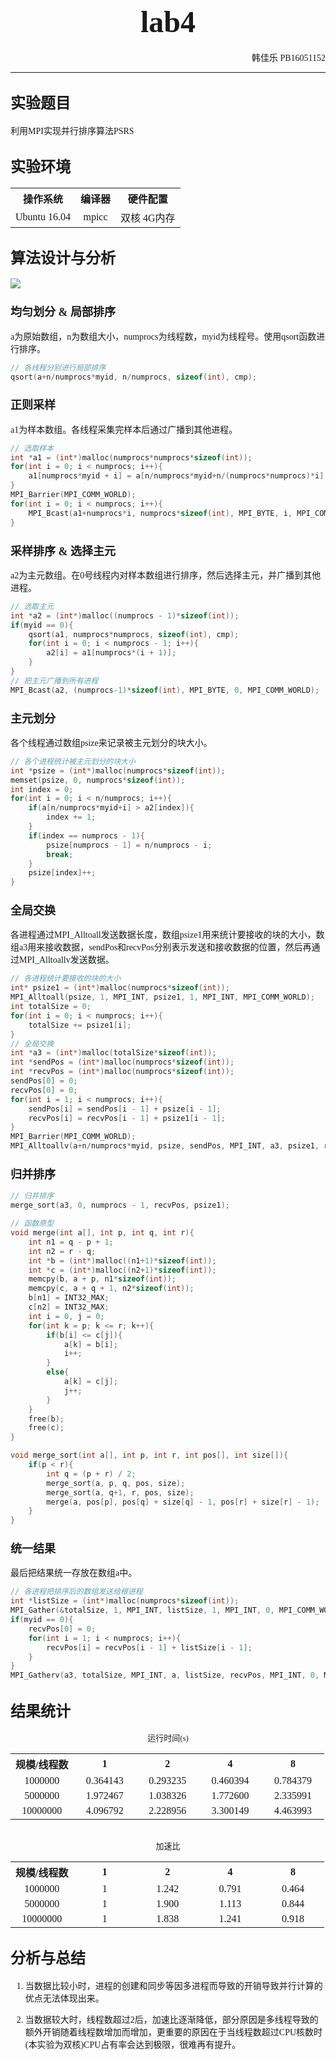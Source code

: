 # <center><font face="Consolas" size=7>lab4</font></center>

<div align="right"><font face="Consolas">韩佳乐 PB16051152</font></div>

***

## <font face="Consolas" size=5>实验题目</font>

<font face="Consolas">

利用MPI实现并行排序算法PSRS

</font>

## <font face="Consolas" size=5>实验环境</font>

<font face="Consolas">

<table width="100%">
    <tr>
        <th>操作系统</th>
        <th>编译器</th>
        <th>硬件配置</th>
    </tr>
    <tr>
        <td><center>Ubuntu 16.04</center></td>
        <td><center>mpicc</center></td>
        <td><center>双核 4G内存</center></td>
    </tr>
</table>

</font>

## <font face="Consolas" size=5>算法设计与分析</font>

<img src="https://img-blog.csdnimg.cn/20200816000851255.png">

### <font face="Consolas" size=4>均匀划分 & 局部排序</font>

<font face="Consolas">
a为原始数组，n为数组大小，numprocs为线程数，myid为线程号。使用qsort函数进行排序。
</font>

```c
// 各线程分别进行局部排序
qsort(a+n/numprocs*myid, n/numprocs, sizeof(int), cmp);
```

### <font face="Consolas" size=4>正则采样</font>

<font face="Consolas">
a1为样本数组。各线程采集完样本后通过广播到其他进程。
</font>

```c
// 选取样本
int *a1 = (int*)malloc(numprocs*numprocs*sizeof(int));
for(int i = 0; i < numprocs; i++){
    a1[numprocs*myid + i] = a[n/numprocs*myid+n/(numprocs*numprocs)*i];
}
MPI_Barrier(MPI_COMM_WORLD);
for(int i = 0; i < numprocs; i++){
    MPI_Bcast(a1+numprocs*i, numprocs*sizeof(int), MPI_BYTE, i, MPI_COMM_WORLD);
}
```

### <font face="Consolas" size=4>采样排序 & 选择主元</font>

<font face="Consolas">
a2为主元数组。在0号线程内对样本数组进行排序，然后选择主元，并广播到其他进程。
</font>

```c
// 选取主元
int *a2 = (int*)malloc((numprocs - 1)*sizeof(int));
if(myid == 0){
    qsort(a1, numprocs*numprocs, sizeof(int), cmp);
    for(int i = 0; i < numprocs - 1; i++){
        a2[i] = a1[numprocs*(i + 1)];
    }
}
// 把主元广播到所有进程
MPI_Bcast(a2, (numprocs-1)*sizeof(int), MPI_BYTE, 0, MPI_COMM_WORLD);
```

### <font face="Consolas" size=4>主元划分</font>

<font face="Consolas">
各个线程通过数组psize来记录被主元划分的块大小。
</font>

```c
// 各个进程统计被主元划分的块大小
int *psize = (int*)malloc(numprocs*sizeof(int));
memset(psize, 0, numprocs*sizeof(int));
int index = 0;
for(int i = 0; i < n/numprocs; i++){
    if(a[n/numprocs*myid+i] > a2[index]){
        index += 1;
    }
    if(index == numprocs - 1){
        psize[numprocs - 1] = n/numprocs - i;
        break;
    }
    psize[index]++;
}
```

### <font face="Consolas" size=4>全局交换</font>

<font face="Consolas">
各进程通过MPI_Alltoall发送数据长度，数组psize1用来统计要接收的块的大小，数组a3用来接收数据，sendPos和recvPos分别表示发送和接收数据的位置，然后再通过MPI_Alltoallv发送数据。
</font>

```c
// 各进程统计要接收的块的大小
int* psize1 = (int*)malloc(numprocs*sizeof(int));
MPI_Alltoall(psize, 1, MPI_INT, psize1, 1, MPI_INT, MPI_COMM_WORLD);
int totalSize = 0;
for(int i = 0; i < numprocs; i++){
    totalSize += psize1[i];
}
// 全局交换
int *a3 = (int*)malloc(totalSize*sizeof(int));
int *sendPos = (int*)malloc(numprocs*sizeof(int));
int *recvPos = (int*)malloc(numprocs*sizeof(int));
sendPos[0] = 0;
recvPos[0] = 0;
for(int i = 1; i < numprocs; i++){
    sendPos[i] = sendPos[i - 1] + psize[i - 1];
    recvPos[i] = recvPos[i - 1] + psize1[i - 1];
}
MPI_Barrier(MPI_COMM_WORLD);
MPI_Alltoallv(a+n/numprocs*myid, psize, sendPos, MPI_INT, a3, psize1, recvPos, MPI_INT, MPI_COMM_WORLD);
```

### <font face="Consolas" size=4>归并排序</font>

<font face="Consolas">

</font>

```c
// 归并排序
merge_sort(a3, 0, numprocs - 1, recvPos, psize1);
```

```c
// 函数原型
void merge(int a[], int p, int q, int r){
    int n1 = q - p + 1;
    int n2 = r - q;
    int *b = (int*)malloc((n1+1)*sizeof(int));
    int *c = (int*)malloc((n2+1)*sizeof(int));
    memcpy(b, a + p, n1*sizeof(int));
    memcpy(c, a + q + 1, n2*sizeof(int));
    b[n1] = INT32_MAX;
    c[n2] = INT32_MAX;
    int i = 0, j = 0;
    for(int k = p; k <= r; k++){
        if(b[i] <= c[j]){
            a[k] = b[i];
            i++;
        }
        else{
            a[k] = c[j];
            j++;
        }
    }
    free(b);
    free(c);
}

void merge_sort(int a[], int p, int r, int pos[], int size[]){
    if(p < r){
        int q = (p + r) / 2;
        merge_sort(a, p, q, pos, size);
        merge_sort(a, q+1, r, pos, size);
        merge(a, pos[p], pos[q] + size[q] - 1, pos[r] + size[r] - 1);
    }
}
```

### <font face="Consolas" size=4>统一结果</font>

<font face="Consolas">
最后把结果统一存放在数组a中。
</font>

```c
// 各进程把排序后的数组发送给根进程
int *listSize = (int*)malloc(numprocs*sizeof(int));
MPI_Gather(&totalSize, 1, MPI_INT, listSize, 1, MPI_INT, 0, MPI_COMM_WORLD);
if(myid == 0){
    recvPos[0] = 0;
    for(int i = 1; i < numprocs; i++){
        recvPos[i] = recvPos[i - 1] + listSize[i - 1];
    }
}
MPI_Gatherv(a3, totalSize, MPI_INT, a, listSize, recvPos, MPI_INT, 0, MPI_COMM_WORLD);
```

## <font face="Consolas" size=5>结果统计</font>

<font face="Consolas">

<div align="center"><font size=2>运行时间(s)</font></div>

<table width="100%" align="center">
    <tr>
        <th width="20%">规模/线程数</th>
        <th width="20%">1</th>
        <th width="20%">2</th>
        <th width="20%">4</th>
        <th width="20%">8</th>
    </tr>
    <tr>
        <td><center>1000000</center></td>
        <td><center>0.364143</center></td>
        <td><center>0.293235</center></td>
        <td><center>0.460394</center></td>
        <td><center>0.784379</center></td>
    </tr>
    <tr>
        <td><center>5000000</center></td>
        <td><center>1.972467</center></td>
        <td><center>1.038326</center></td>
        <td><center>1.772600</center></td>
        <td><center>2.335991</center></td>
    </tr>
    <tr>
        <td><center>10000000</center></td>
        <td><center>4.096792</center></td>
        <td><center>2.228956</center></td>
        <td><center>3.300149</center></td>
        <td><center>4.463993</center></td>
    </tr>
</table>

<br>

<div align="center"><font size=2>加速比</font></div>

<table width="100%" align="center">
    <tr>
        <th width="20%">规模/线程数</th>
        <th width="20%">1</th>
        <th width="20%">2</th>
        <th width="20%">4</th>
        <th width="20%">8</th>
    </tr>
    <tr>
        <td><center>1000000</center></td>
        <td><center>1</center></td>
        <td><center>1.242</center></td>
        <td><center>0.791</center></td>
        <td><center>0.464</center></td>
    </tr>
    <tr>
        <td><center>5000000</center></td>
        <td><center>1</center></td>
        <td><center>1.900</center></td>
        <td><center>1.113</center></td>
        <td><center>0.844</center></td>
    </tr>
    <tr>
        <td><center>10000000</center></td>
        <td><center>1</center></td>
        <td><center>1.838</center></td>
        <td><center>1.241</center></td>
        <td><center>0.918</center></td>
    </tr>
</table>

</font>

## <font face="Consolas" size=5>分析与总结</font>

<font face="Consolas">

1. 当数据比较小时，进程的创建和同步等因多进程而导致的开销导致并行计算的优点无法体现出来。

2. 当数据较大时，线程数超过2后，加速比逐渐降低，部分原因是多线程导致的额外开销随着线程数增加而增加，更重要的原因在于当线程数超过CPU核数时(本实验为双核)CPU占有率会达到极限，很难再有提升。

</font>
